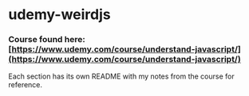 # udemy-weirdjs

### Course found here:  [https://www.udemy.com/course/understand-javascript/](https://www.udemy.com/course/understand-javascript/)

Each section has its own README with my notes from the course for reference.